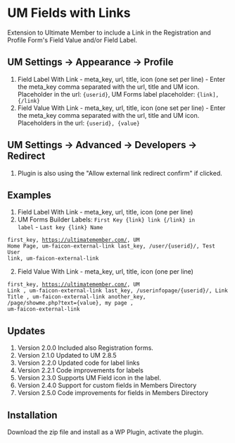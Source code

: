 # UM Fields with Links
Extension to Ultimate Member to include a Link in the Registration and Profile Form's Field Value and/or Field Label.

## UM Settings -> Appearance -> Profile
1. Field Label With Link - meta_key, url, title, icon (one set per line) - Enter the meta_key comma separated with the url, title and UM icon. Placeholder in the url: <code>{userid}</code>, UM Forms label placeholder: <code>{link], {/link}</code>
2. Field Value With Link - meta_key, url, title, icon (one set per line) - Enter the meta_key comma separated with the url, title and UM icon. Placeholders in the url: <code>{userid}, {value}</code>

## UM Settings -> Advanced -> Developers -> Redirect
1. Plugin is also using the "Allow external link redirect confirm" if clicked.

## Examples ##
1. Field Label With Link - meta_key, url, title, icon (one per line)
2. UM Forms Builder Labels: <code>First Key {link} link {/link} in label</code> - <code>Last key {link} Name</code>

<code>first_key, https://ultimatemember.com/, UM Home Page, um-faicon-external-link
last_key, /user/{userid}/, Test User link, um-faicon-external-link</code>

2. Field Value With Link - meta_key, url, title, icon (one per line)

<code>first_key, https://ultimatemember.com/, UM Link , um-faicon-external-link
last_key, /userinfopage/{userid}/, Link Title , um-faicon-external-link
another_key, /page/showme.php?text={value}, my page , um-faicon-external-link</code>

## Updates
1. Version 2.0.0 Included also Registration forms.
2. Version 2.1.0 Updated to UM 2.8.5
3. Version 2.2.0 Updated code for label links
4. Version 2.2.1 Code improvements for labels
5. Version 2.3.0 Supports UM Field icon in the label.
6. Version 2.4.0 Support for custom fields in Members Directory
7. Version 2.5.0 Code improvements for fields in Members Directory

## Installation
Download the zip file and install as a WP Plugin, activate the plugin.
